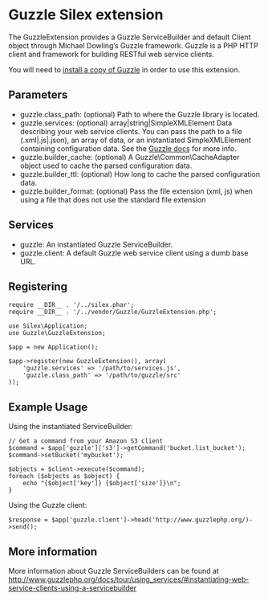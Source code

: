 Guzzle Silex extension
======================

The GuzzleExtension provides a Guzzle ServiceBuilder and default Client object through Michael Dowling’s Guzzle framework.  Guzzle is a PHP HTTP client and framework for building RESTful web service clients.

You will need to [install a copy of Guzzle](http://www.guzzlephp.org/docs/tour/overview/) in order to use this extension.

Parameters
----------

* guzzle.class_path: (optional) Path to where the Guzzle library is located.
* guzzle.services: (optional) array|string|SimpleXMLElement Data describing your web service clients.  You can pass the path to a file (.xml|.js|.json), an array of data, or an instantiated SimpleXMLElement containing configuration data.  See the [Guzzle docs](http://www.guzzlephp.org/docs/tour/using_services/#instantiating-web-service-clients-using-a-servicebuilder) for more info.
* guzzle.builder_cache: (optional) A Guzzle\Common\CacheAdapter object used to cache the parsed configuration data.
* guzzle.builder_ttl: (optional) How long to cache the parsed configuration data.
* guzzle.builder_format: (optional) Pass the file extension (xml, js) when using a file that does not use the standard file extension

Services
--------

* guzzle: An instantiated Guzzle ServiceBuilder.
* guzzle.client: A default Guzzle web service client using a dumb base URL.

Registering
-----------

    require __DIR__ . '/../silex.phar';
    require __DIR__ . '/../vendor/Guzzle/GuzzleExtension.php';

    use Silex\Application;
    use Guzzle\GuzzleExtension;

    $app = new Application();

    $app->register(new GuzzleExtension(), array(
        'guzzle.services' => '/path/to/services.js',
        'guzzle.class_path' => '/path/to/guzzle/src'
    ));

Example Usage
-------------

Using the instantiated ServiceBuilder:

    // Get a command from your Amazon S3 client
    $command = $app['guzzle']['s3']->getCommand('bucket.list_bucket');
    $command->setBucket('mybucket');

    $objects = $client->execute($command);
    foreach ($objects as $object) {
        echo "{$object['key']} {$object['size']}\n";
    }

Using the Guzzle client:

    $response = $app['guzzle.client']->head('http://www.guzzlephp.org/)->send();

More information
----------------
More information about Guzzle ServiceBuilders can be found at http://www.guzzlephp.org/docs/tour/using_services/#instantiating-web-service-clients-using-a-servicebuilder
